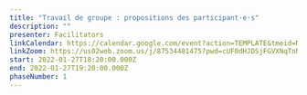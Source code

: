 ```yaml
---
title: "Travail de groupe : propositions des participant·e·s"
description: ""
presenter: Facilitators
linkCalendar: https://calendar.google.com/event?action=TEMPLATE&tmeid=M2xiNXByMjE1NGs2b2l2ODI5OHBjNjZ2MjEgbGVzeWFAZW52aXNpb25tYW5hZ2VtZW50LmNvbQ&tmsrc=lesya%40envisionmanagement.com
linkZoom: https://us02web.zoom.us/j/87534481475?pwd=cUF0dHJDSjFGVXNqTnNiNm9HSC9NUT09
start: 2022-01-27T18:20:00.000Z
end: 2022-01-27T19:20:00.000Z
phaseNumber: 1
---
```

